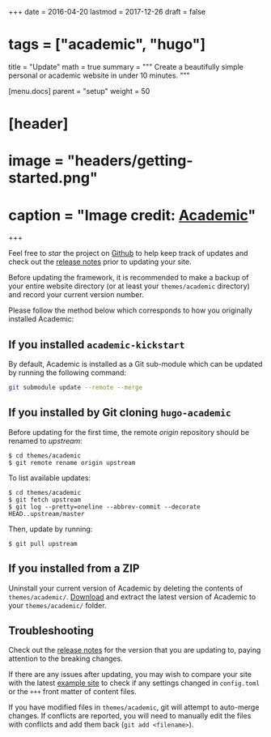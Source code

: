 +++
date = 2016-04-20
lastmod = 2017-12-26
draft = false
# tags = ["academic", "hugo"]
title = "Update"
math = true
summary = """
Create a beautifully simple personal or academic website in under 10 minutes. 
"""

[menu.docs]
    parent = "setup"
    weight = 50

# [header]
# image = "headers/getting-started.png"
# caption = "Image credit: [**Academic**](https://github.com/gcushen/hugo-academic/)"
+++

Feel free to *star* the project on [Github](https://github.com/gcushen/hugo-academic/) to help keep track of updates and check out the [release notes](../../updates) prior to updating your site.

Before updating the framework, it is recommended to make a backup of your entire website directory (or at least your `themes/academic` directory) and record your current version number.

Please follow the method below which corresponds to how you originally installed Academic:

## If you installed `academic-kickstart`

By default, Academic is installed as a Git sub-module which can be updated by running the following command:

```bash
git submodule update --remote --merge
```

## If you installed by Git cloning `hugo-academic`

Before updating for the first time, the remote *origin* repository should be renamed to *upstream*:

    $ cd themes/academic
    $ git remote rename origin upstream

To list available updates:

    $ cd themes/academic
    $ git fetch upstream
    $ git log --pretty=oneline --abbrev-commit --decorate HEAD..upstream/master

Then, update by running:

    $ git pull upstream

## If you installed from a ZIP

Uninstall your current version of Academic by deleting the contents of `themes/academic/`. [Download](https://github.com/gcushen/hugo-academic/archive/master.zip) and extract the latest version of Academic to your `themes/academic/` folder.

## Troubleshooting

Check out the [release notes](../../updates) for the version that you are updating to, paying attention to the breaking changes.

If there are any issues after updating, you may wish to compare your site with the latest [example site](https://github.com/gcushen/hugo-academic/tree/master/exampleSite) to check if any settings changed in `config.toml` or the `+++` front matter of content files.

If you have modified files in `themes/academic`, git will attempt to auto-merge changes. If conflicts are reported, you will need to manually edit the files with conflicts and add them back (`git add <filename>`).
